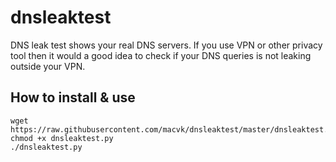 # dnsleaktest
DNS leak test shows your real DNS servers. If you use VPN or other privacy tool then it would a good idea to check if your DNS queries is not leaking outside your VPN.
                                                                                                           
## How to install & use                                                                                  
```                                                                                                       
wget https://raw.githubusercontent.com/macvk/dnsleaktest/master/dnsleaktest.py
chmod +x dnsleaktest.py
./dnsleaktest.py
```